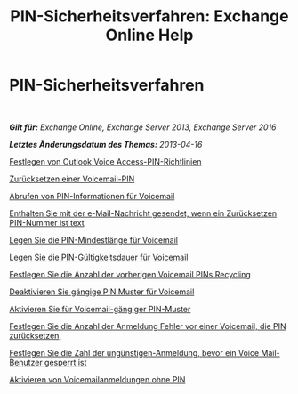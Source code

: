 ﻿---
title: 'PIN-Sicherheitsverfahren: Exchange Online Help'
TOCTitle: PIN-Sicherheitsverfahren
ms:assetid: 58e4b02e-dc99-46b8-a65d-d441bbfee8a9
ms:mtpsurl: https://technet.microsoft.com/de-de/library/JJ863110(v=EXCHG.150)
ms:contentKeyID: 50554831
ms.date: 05/23/2018
mtps_version: v=EXCHG.150
ms.translationtype: MT
---

# PIN-Sicherheitsverfahren

 

_**Gilt für:** Exchange Online, Exchange Server 2013, Exchange Server 2016_

_**Letztes Änderungsdatum des Themas:** 2013-04-16_

[Festlegen von Outlook Voice Access-PIN-Richtlinien](https://review.docs.microsoft.com/de-de/exchange/voice-mail-unified-messaging/set-outlook-voice-access-pin-security/set-pin-policies)

[Zurücksetzen einer Voicemail-PIN](https://review.docs.microsoft.com/de-de/exchange/voice-mail-unified-messaging/set-outlook-voice-access-pin-security/reset-a-voice-mail-pin)

[Abrufen von PIN-Informationen für Voicemail](https://review.docs.microsoft.com/de-de/exchange/voice-mail-unified-messaging/set-outlook-voice-access-pin-security/retrieve-voice-mail-pin-information)

[Enthalten Sie mit der e-Mail-Nachricht gesendet, wenn ein Zurücksetzen PIN-Nummer ist text](https://review.docs.microsoft.com/de-de/exchange/voice-mail-unified-messaging/set-outlook-voice-access-pin-security/include-text-in-email-sent-when-pin-is-reset)

[Legen Sie die PIN-Mindestlänge für Voicemail](set-the-minimum-pin-length-for-voice-mail-exchange-2013-help.md)

[Legen Sie die PIN-Gültigkeitsdauer für Voicemail](set-the-pin-lifetime-for-voice-mail-exchange-2013-help.md)

[Festlegen Sie die Anzahl der vorherigen Voicemail PINs Recycling](https://review.docs.microsoft.com/de-de/exchange/voice-mail-unified-messaging/set-outlook-voice-access-pin-security/set-number-of-previous-pins-to-recycle)

[Deaktivieren Sie gängige PIN Muster für Voicemail](https://review.docs.microsoft.com/de-de/exchange/voice-mail-unified-messaging/set-outlook-voice-access-pin-security/disable-common-pin-patterns)

[Aktivieren Sie für Voicemail-gängiger PIN-Muster](https://review.docs.microsoft.com/de-de/exchange/voice-mail-unified-messaging/set-outlook-voice-access-pin-security/enable-common-pin-patterns)

[Festlegen Sie die Anzahl der Anmeldung Fehler vor einer Voicemail, die PIN zurücksetzen,](https://review.docs.microsoft.com/de-de/exchange/voice-mail-unified-messaging/set-outlook-voice-access-pin-security/set-number-of-sign-in-failures-before-pin-reset)

[Festlegen Sie die Zahl der ungünstigen-Anmeldung, bevor ein Voice Mail-Benutzer gesperrt ist](https://review.docs.microsoft.com/de-de/exchange/voice-mail-unified-messaging/set-outlook-voice-access-pin-security/set-number-of-sign-in-failures-before-lock-out)

[Aktivieren von Voicemailanmeldungen ohne PIN](enable-pin-less-sign-ins-for-voice-mail-exchange-2013-help.md)

